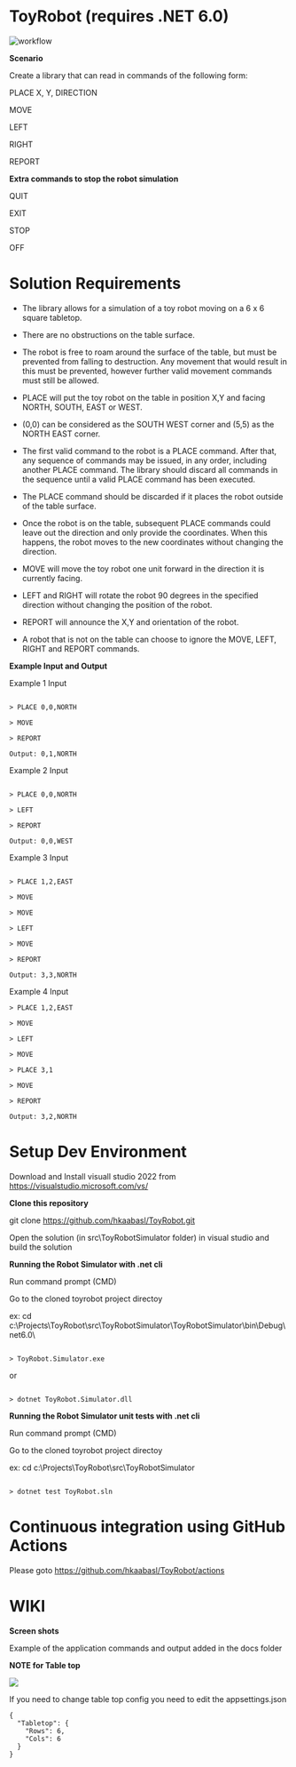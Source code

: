 # ToyRobot  (requires .NET 6.0)

![workflow](https://github.com/hkaabasl/ToyRobot/actions/workflows/ci.yml/badge.svg)

**Scenario**

Create a library that can read in commands of the following form:

PLACE X, Y, DIRECTION

MOVE

LEFT

RIGHT

REPORT

**Extra commands to stop the robot simulation**

QUIT

EXIT

STOP

OFF

**Solution Requirements**
=========================

* The library allows for a simulation of a toy robot moving on a 6 x 6 square tabletop.

* There are no obstructions on the table surface.

* The robot is free to roam around the surface of the table, but must be prevented from falling to destruction. Any movement that would result in this must be prevented, however further valid movement commands must still be allowed.

* PLACE will put the toy robot on the table in position X,Y and facing NORTH, SOUTH, EAST or WEST.

* (0,0) can be considered as the SOUTH WEST corner and (5,5) as the NORTH EAST corner.

* The first valid command to the robot is a PLACE command. After that, any sequence of commands may be issued, in any order, including another PLACE command. The library should discard all commands in the sequence until a valid PLACE command has been executed.

* The PLACE command should be discarded if it places the robot outside of the table surface.

* Once the robot is on the table, subsequent PLACE commands could leave out the direction and only provide the coordinates. When this happens, the robot moves to the new coordinates without changing the direction.

* MOVE will move the toy robot one unit forward in the direction it is currently facing.

* LEFT and RIGHT will rotate the robot 90 degrees in the specified direction without changing the position of the robot.

* REPORT will announce the X,Y and orientation of the robot.

* A robot that is not on the table can choose to ignore the MOVE, LEFT, RIGHT and REPORT commands.


**Example Input and Output**

Example 1 Input

````

> PLACE 0,0,NORTH

> MOVE

> REPORT

Output: 0,1,NORTH

````

Example 2 Input

````

> PLACE 0,0,NORTH

> LEFT

> REPORT

Output: 0,0,WEST

````

Example 3 Input

````

> PLACE 1,2,EAST

> MOVE

> MOVE

> LEFT

> MOVE

> REPORT

Output: 3,3,NORTH

````
Example 4 Input

````
> PLACE 1,2,EAST

> MOVE

> LEFT

> MOVE

> PLACE 3,1

> MOVE

> REPORT

Output: 3,2,NORTH

````


**Setup Dev Environment**
=========================

Download and Install visuall studio 2022  from https://visualstudio.microsoft.com/vs/

**Clone this repository**

git clone https://github.com/hkaabasl/ToyRobot.git

Open the solution (in src\ToyRobotSimulator folder) in visual studio and build the solution



**Running the Robot Simulator with .net cli**

Run command prompt (CMD)

Go to the cloned toyrobot project directoy 

ex: cd c:\Projects\ToyRobot\src\ToyRobotSimulator\ToyRobotSimulator\bin\Debug\net6.0\

````

> ToyRobot.Simulator.exe

````

or 

````

> dotnet ToyRobot.Simulator.dll

````


**Running the Robot Simulator unit tests with .net cli**

Run command prompt (CMD)

Go to the cloned toyrobot project directoy 

ex: cd c:\Projects\ToyRobot\src\ToyRobotSimulator

````

> dotnet test ToyRobot.sln

````


**Continuous integration using GitHub Actions**
===============================================

Please goto https://github.com/hkaabasl/ToyRobot/actions



**WIKI**
========


**Screen shots**

Example of the application commands and output added in the docs folder


**NOTE for Table top**

![](https://github.com/hkaabasl/ToyRobot/blob/main/docs/TableTop.png?raw=true)

If you need to change table top config you need to edit the appsettings.json

````
{
  "Tabletop": {
    "Rows": 6,
    "Cols": 6
  }
}
````
